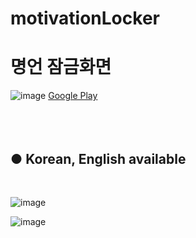 # motivationLocker
# 명언 잠금화면

![image](https://user-images.githubusercontent.com/29934506/85218259-96575a80-b3d3-11ea-8c50-f33d49efb72a.png)
[Google Play](https://play.google.com/store/apps/details?id=com.odom.motivationlocker) 
<br>
<br><br><br>

## ● Korean, English available
<br>

![image](https://user-images.githubusercontent.com/29934506/85218233-41b3df80-b3d3-11ea-9a8a-9ee1c0108cdc.png) 

![image](https://user-images.githubusercontent.com/29934506/85218240-4c6e7480-b3d3-11ea-9b11-0195cd2d3ce9.png)
